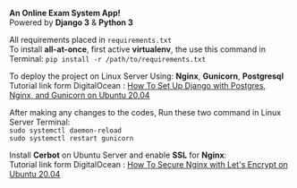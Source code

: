 **An Online Exam System App!**\
Powered by **Django 3** & **Python 3**

All requirements placed in `requirements.txt`\
To install **all-at-once**, first active **virtualenv**, the use this command in Terminal:
`pip install -r /path/to/requirements.txt`

To deploy the project on Linux Server Using: **Nginx**, **Gunicorn**, **Postgresql**\
Tutorial link form DigitalOcean : [How To Set Up Django with Postgres, Nginx, and Gunicorn on Ubuntu 20.04](https://www.digitalocean.com/community/tutorials/how-to-set-up-django-with-postgres-nginx-and-gunicorn-on-ubuntu-20-04)

After making any changes to the codes, Run these two command in Linux Server Terminal:\
`sudo systemctl daemon-reload`\
`sudo systemctl restart gunicorn`

Install **Cerbot** on Ubuntu Server and enable **SSL** for **Nginx**:\
Tutorial link form DigitalOcean : [How To Secure Nginx with Let's Encrypt on Ubuntu 20.04](https://www.digitalocean.com/community/tutorials/how-to-secure-nginx-with-let-s-encrypt-on-ubuntu-20-04)
